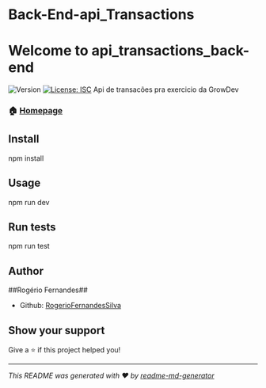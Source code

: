 # Back-End-api_Transactions
# Welcome to api_transactions_back-end
![Version](https://img.shields.io/badge/version-1.0.0-blue.svg?cacheSeconds=2592000)
[![License: ISC](https://img.shields.io/badge/License-ISC-yellow.svg)](#)
Api de transacões pra exercicio da GrowDev

### 🏠 [Homepage](https://growbank-api-backend.herokuapp.com/)

## Install

npm install

## Usage

npm run dev

## Run tests

npm run test

## Author

##Rogério Fernandes##

* Github: [RogerioFernandesSilva](https://github.com/RogerioFernandesSilva)

## Show your support

Give a ⭐️ if this project helped you!
***
_This README was generated with ❤️ by [readme-md-generator](https://github.com/kefranabg/readme-md-generator)_
